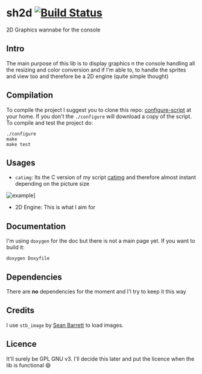 sh2d [![Build Status](https://travis-ci.org/posva/sh2d.png?branch=master)](https://travis-ci.org/posva/sh2d)
====
2D Graphics wannabe for the console

## Intro
The main purpose of this lib is to display graphics n the console handling all the resizing and color conversion and if I'm able to, to handle the sprites and view too and therefore be a 2D engine (quite simple thought)

## Compilation
To compile the project I suggest you to clone this repo: [configure-script](https://github.com/posva/configure-script) at your home. If you don't the `./configure` will download a copy of the script. To compile and test the project do:
```
./configure
make
make test
```

## Usages
* `catimg`: Its the C version of my script [catimg](https://github.com/posva/catimg) and therefore almost instant depending on the picture size

![example](http://i.imgur.com/rwwsjMn.png "yoshi")]

* 2D Engine: This is what I aim for

## Documentation
I'm using `doxygen` for the doc but there is not a main page yet. If you want to build it:
```
doxygen Doxyfile
```

## Dependencies
There are **no** dependencies for the moment and I'l try to keep it this way

## Credits
I use `stb_image` by [Sean Barrett](http://nothings.org/) to load images.

## Licence
It'll surely be GPL GNU v3. I'll decide this later and put the licence when the lib is functional :smile:

